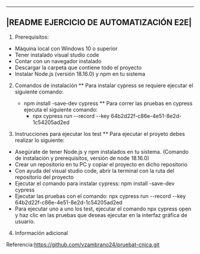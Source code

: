 ---------------------------------------------------------------
|README EJERCICIO DE AUTOMATIZACIÓN E2E|
---------------------------------------------------------------

1. Prerequisitos:
  * Máquina local con Windows 10 o superior
  * Tener instalado visual studio code
  * Contar con un navegador instalado
  * Descargar la carpeta que contiene todo el proyecto
  * Instalar Node.js (versión 18.16.0) y npm en tu sistema

2. Comandos de instalación
** Para instalar cypress se requiere ejecutar el siguiente comando:
	- npm install -save-dev cypress
** Para correr las pruebas en cypress ejecuta el siguiente comando: 
      - npx cypress run --record --key 64b2d22f-c86e-4e51-8e2d-1c54205ad2ed

3. Instrucciones para ejecutar los test
** Para ejecutar el proyeto debes realizar lo siguiente: 
  - Asegúrate de tener Node.js y npm instalados en tu sistema. (Comando de instalación y prerequisitos, versión de node 18.16.0) 
  - Crear un repositorio en tu PC y copiar el proyecto en dicho repositorio
  - Con ayuda del visual studio code, abrir la terminal con la ruta del repositorio del proyecto 
  - Ejecutar el comando para instalar cypress: npm install -save-dev cypress
  - Ejecutar las pruebas con el comando: npx cypress run --record --key 64b2d22f-c86e-4e51-8e2d-1c54205ad2ed
  - Para ejecutar uno a uno los test, ejecutar el comando npx cypress open y haz clic en las pruebas que deseas ejecutar en la interfaz gráfica de usuario. 

4. Información adicional

Referencia:https://github.com/vzambrano24/pruebat-cnica.git 
